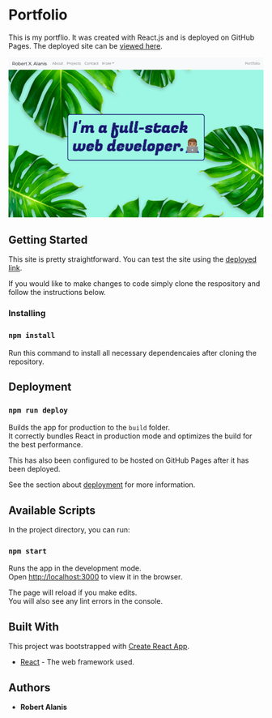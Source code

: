 # Portfolio

This is my portflio. It was created with React.js and is deployed on GitHub Pages. The deployed site can be [viewed here](https://robertalanis.github.io/).

![Porftfolio Screenshot](/public/screenshot.png)

## Getting Started

This site is pretty straightforward. You can test the site using the [deployed link](https://robertalanis.github.io/).

If you would like to make changes to code simply clone the respository and follow the instructions below.

### Installing

### `npm install`

Run this command to install all necessary dependencaies after cloning the repository.

## Deployment

### `npm run deploy`

Builds the app for production to the `build` folder.<br />
It correctly bundles React in production mode and optimizes the build for the best performance.

This has also been configured to be hosted on GitHub Pages after it has been deployed.

See the section about [deployment](https://facebook.github.io/create-react-app/docs/deployment) for more information.

## Available Scripts

In the project directory, you can run:

### `npm start`

Runs the app in the development mode.<br />
Open [http://localhost:3000](http://localhost:3000) to view it in the browser.

The page will reload if you make edits.<br />
You will also see any lint errors in the console.

## Built With

This project was bootstrapped with [Create React App](https://github.com/facebook/create-react-app).

* [React](https://reactjs.org/) - The web framework used.

## Authors

* **Robert Alanis**
























